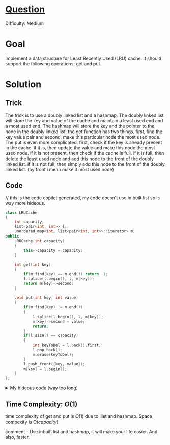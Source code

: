 # [Question](https://leetcode.com/problems/lru-cache/)
Difficulty: Medium
# Goal
Implement a data structure for Least Recently Used (LRU) cache. It should support the following operations: get and put. 
# Solution
## Trick
The trick is to use a doubly linked list and a hashmap. The doubly linked list will store the key and value of the cache and maintain a least used end and a most used end. The hashmap will store the key and the pointer to the node in the doubly linked list. the get function has two things. first, find the key value pair and second, make this particular node the most used node.
The put is even more complicated. first, check if the key is already present in the cache. if it is, then update the value and make this node the most used node. if it is not present, then check if the cache is full. if it is full, then delete the least used node and add this node to the front of the doubly linked list. if it is not full, then simply add this node to the front of the doubly linked list. (by front i mean make it most used node)
## Code
// this is the code copilot generated, my code doesn't use in built list so is way more hideous. 
```cpp
class LRUCache 
{
    int capacity;
    list<pair<int, int>> l;
    unordered_map<int, list<pair<int, int>>::iterator> m;
public:
    LRUCache(int capacity) 
    {
        this->capacity = capacity;
    }
    
    int get(int key) 
    {
        if(m.find(key) == m.end()) return -1;
        l.splice(l.begin(), l, m[key]);
        return m[key]->second;
    }
    
    void put(int key, int value) 
    {
        if(m.find(key) != m.end())
        {
            l.splice(l.begin(), l, m[key]);
            m[key]->second = value;
            return;
        }
        if(l.size() == capacity)
        {
            int keyToDel = l.back().first;
            l.pop_back();
            m.erase(keyToDel);
        }
        l.push_front({key, value});
        m[key] = l.begin();
    }
};
```
<details>
<summary> My hideous code (way too long)</summary>

```cpp
class LRUCache {
public:
    LRUCache(int capacity) {
        this->capacity = capacity;
        //leastUsed is on right side while most used is on left side
        leastUsed->prev = mostUsed;
        mostUsed->next = leastUsed;
    }
    
    int get(int key) {
        if(hashMap.find(key) != hashMap.end()){
            dllistNode *temp = hashMap[key];

            //removing temp from where it is
            temp->prev->next = temp->next;
            temp->next->prev = temp->prev;
            
            //adding temp to the front of mostUsed.
            mostUsed->next->prev = temp;
            temp->next = mostUsed->next;
            temp->prev = mostUsed;
            mostUsed->next = temp;
            return hashMap[key]->value;
        }
        else
            return -1;
    }
    
    void put(int key, int value) {
        if(hashMap.find(key) != hashMap.end()){
            hashMap[key]->value = value;
            dllistNode *temp = hashMap[key];

            //removing temp from where it is
            temp->prev->next = temp->next;
            temp->next->prev = temp->prev;

            //adding temp to the front of mostUsed.
            mostUsed->next->prev = temp;
            temp->next = mostUsed->next;
            temp->prev = mostUsed;
            mostUsed->next = temp;
        }else if(hashMap.size() == capacity){
            dllistNode *newNode = new dllistNode(key, value, nullptr, nullptr);
            hashMap[key] = newNode;

            //adding new node to front of mostUsed.
            mostUsed->next->prev = newNode;
            newNode->next = mostUsed->next;
            newNode->prev = mostUsed;
            mostUsed->next = newNode;

            hashMap.erase(leastUsed->prev->key);//removing least used node.

            dllistNode *temp = leastUsed->prev;
            leastUsed->prev = temp->prev;
            leastUsed->prev->next = leastUsed;
            delete temp;
        }
        else{
            dllistNode *temp = new dllistNode(key, value, mostUsed->next, mostUsed);
            mostUsed->next->prev = temp;
            mostUsed->next = temp;
            hashMap[key] = temp;
        }
    }
private:
    struct dllistNode{
        int value, key;
        dllistNode *next;
        dllistNode *prev;
        dllistNode(int _key, int _value, dllistNode *_next, dllistNode *_prev){
            this->key = _key;
            this->value = _value;
            this->next = _next;
            this->prev = _prev;
        }
    };

    dllistNode *leastUsed = new dllistNode(0, 0, nullptr, nullptr);
    dllistNode* mostUsed = new dllistNode(0, 0, nullptr, nullptr);
    int capacity;
    unordered_map<int, dllistNode *> hashMap;
};
```

</details>

## Time Complexity: $O(1)$
time complexity of get and put is $O(1)$ due to llist and hashmap. Space compexity is $O(capacity)$

comment - Use inbuilt list and hashmap, it will make your life easier. And also, faster. 